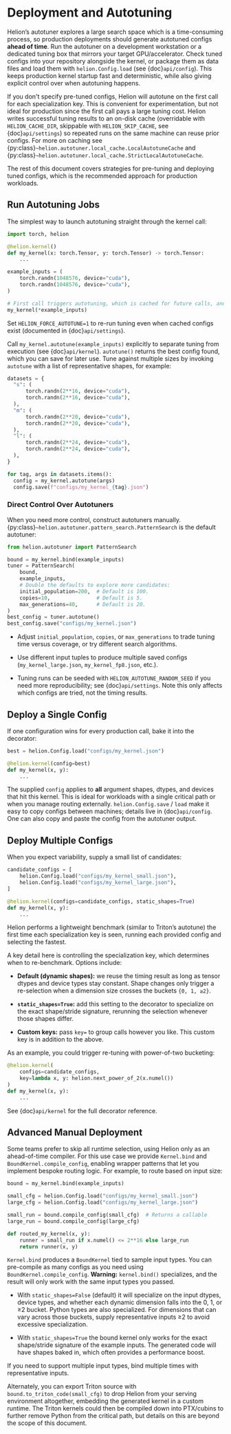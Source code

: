 # Deployment and Autotuning

Helion’s autotuner explores a large search space which is a
time-consuming process, so production deployments should generate
autotuned configs **ahead of time**. Run the autotuner on a development
workstation or a dedicated tuning box that mirrors your target
GPU/accelerator. Check tuned configs into your repository alongside the kernel,
or package them as data files and load them with `helion.Config.load`
(see {doc}`api/config`). This keeps production kernel startup fast and
deterministic, while also giving explicit control over when autotuning
happens.

If you don't specify pre-tuned configs, Helion will autotune on the
first call for each specialization key. This is convenient for
experimentation, but not ideal for production since the first call
pays a large tuning cost.  Helion writes successful tuning results to
an on-disk cache (overridable with `HELION_CACHE_DIR`, skippable
with `HELION_SKIP_CACHE`, see {doc}`api/settings`) so repeated
runs on the same machine can reuse prior configs.  For more on
caching see {py:class}`~helion.autotuner.local_cache.LocalAutotuneCache`
and {py:class}`~helion.autotuner.local_cache.StrictLocalAutotuneCache`.

The rest of this document covers strategies for pre-tuning and deploying
tuned configs, which is the recommended approach for production workloads.

## Run Autotuning Jobs

The simplest way to launch autotuning straight through the kernel call:

```python
import torch, helion

@helion.kernel()
def my_kernel(x: torch.Tensor, y: torch.Tensor) -> torch.Tensor:
    ...

example_inputs = (
    torch.randn(1048576, device="cuda"),
    torch.randn(1048576, device="cuda"),
)

# First call triggers autotuning, which is cached for future calls, and prints the best config found.
my_kernel(*example_inputs)
```
Set `HELION_FORCE_AUTOTUNE=1` to re-run tuning even when cached configs
exist (documented in {doc}`api/settings`).

Call `my_kernel.autotune(example_inputs)` explicitly to separate
tuning from execution (see {doc}`api/kernel`).
`autotune()` returns the best config found, which you can save for
later use.  Tune against multiple sizes by invoking `autotune` with
a list of representative shapes, for example:

```python
datasets = {
  "s": (
      torch.randn(2**16, device="cuda"),
      torch.randn(2**16, device="cuda"),
  ),
  "m": (
      torch.randn(2**20, device="cuda"),
      torch.randn(2**20, device="cuda"),
  ),
  "l": (
      torch.randn(2**24, device="cuda"),
      torch.randn(2**24, device="cuda"),
  ),
}

for tag, args in datasets.items():
  config = my_kernel.autotune(args)
  config.save(f"configs/my_kernel_{tag}.json")
```

### Direct Control Over Autotuners

When you need more control, construct autotuners
manually. {py:class}`~helion.autotuner.pattern_search.PatternSearch` is the default
autotuner:

```python
from helion.autotuner import PatternSearch

bound = my_kernel.bind(example_inputs)
tuner = PatternSearch(
    bound,
    example_inputs,
    # Double the defaults to explore more candidates:
    initial_population=200,  # Default is 100.
    copies=10,               # Default is 5.
    max_generations=40,      # Default is 20.
)
best_config = tuner.autotune()
best_config.save("configs/my_kernel.json")
```

- Adjust `initial_population`, `copies`, or `max_generations` to trade
tuning time versus coverage, or try different search algorithms.

- Use different input tuples to produce multiple saved configs
(`my_kernel_large.json`, `my_kernel_fp8.json`, etc.).

- Tuning runs can be seeded with `HELION_AUTOTUNE_RANDOM_SEED` if you
need more reproducibility; see {doc}`api/settings`.  Note this only
affects which configs are tried, not the timing results.

## Deploy a Single Config

If one configuration wins for every production call, bake it into the decorator:

```python
best = helion.Config.load("configs/my_kernel.json")

@helion.kernel(config=best)
def my_kernel(x, y):
    ...
```

The supplied `config` applies to **all** argument shapes, dtypes, and
devices that hit this kernel. This is ideal for workloads with a single
critical path or when you manage routing externally. `helion.Config.save`
/ `load` make it easy to copy configs between machines; details live
in {doc}`api/config`.  One can also copy and paste the config from the
autotuner output.


## Deploy Multiple Configs

When you expect variability, supply a small list of candidates:

```python
candidate_configs = [
    helion.Config.load("configs/my_kernel_small.json"),
    helion.Config.load("configs/my_kernel_large.json"),
]

@helion.kernel(configs=candidate_configs, static_shapes=True)
def my_kernel(x, y):
    ...
```

Helion performs a lightweight benchmark (similar to Triton’s autotune)
the first time each specialization key is seen, running each provided
config and selecting the fastest.

A key detail here is controlling the specialization key, which
determines when to re-benchmark. Options include:

- **Default (dynamic shapes):** we reuse the timing result as long as
tensor dtypes and device types stay constant. Shape changes only trigger
a re-selection when a dimension size crosses the buckets `{0, 1, ≥2}`.

- **`static_shapes=True`:** add this setting to the decorator to specialize
on the exact shape/stride signature, rerunning the selection whenever
those shapes differ.

- **Custom keys:** pass `key=` to group calls however you like.
This custom key is in addition to the above.

As an example, you could trigger re-tuning with power-of-two bucketing:

```python
@helion.kernel(
    configs=candidate_configs,
    key=lambda x, y: helion.next_power_of_2(x.numel())
)
def my_kernel(x, y):
    ...
```

See {doc}`api/kernel` for the full decorator reference.

## Advanced Manual Deployment

Some teams prefer to skip all runtime selection, using Helion only as
an ahead-of-time compiler.  For this use case we provide `Kernel.bind`
and `BoundKernel.compile_config`, enabling wrapper patterns that let
you implement bespoke routing logic.  For example, to route based on
input size:

```python
bound = my_kernel.bind(example_inputs)

small_cfg = helion.Config.load("configs/my_kernel_small.json")
large_cfg = helion.Config.load("configs/my_kernel_large.json")

small_run = bound.compile_config(small_cfg)  # Returns a callable
large_run = bound.compile_config(large_cfg)

def routed_my_kernel(x, y):
    runner = small_run if x.numel() <= 2**16 else large_run
    return runner(x, y)
```

`Kernel.bind` produces a `BoundKernel` tied to sample
input types. You can pre-compile as many configs as you need using
`BoundKernel.compile_config`.  **Warning:** `kernel.bind()` specializes,
and the result will only work with the same input types you passed.

- With `static_shapes=False` (default) it will specialize on the input
dtypes, device types, and whether each dynamic dimension falls into the
0, 1, or ≥2 bucket.  Python types are also specialized.  For dimensions
that can vary across those buckets, supply representative inputs ≥2
to avoid excessive specialization.

- With `static_shapes=True` the bound kernel only works for the exact
shape/stride signature of the example inputs.  The generated code will
have shapes baked in, which often provides a performance boost.

If you need to support multiple input types, bind multiple times with
representative inputs.

Alternately, you can export Triton source with
`bound.to_triton_code(small_cfg)` to drop Helion from your serving
environment altogether, embedding the generated kernel in a custom
runtime.  The Triton kernels could then be compiled down into PTX/cubins
to further remove Python from the critical path, but details on this
are beyond the scope of this document.
